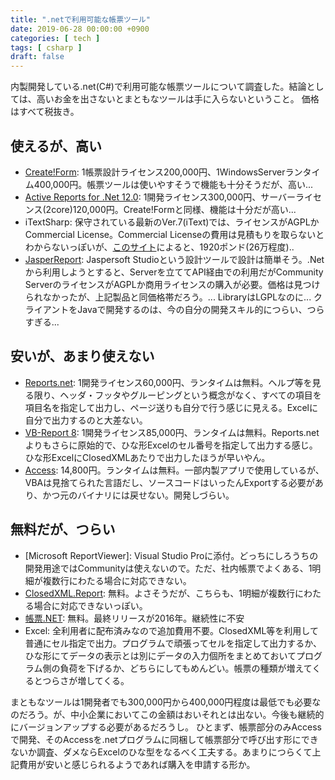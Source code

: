 ```yaml
---
title: ".netで利用可能な帳票ツール"
date: 2019-06-28 00:00:00 +0900
categories: [ tech ]
tags: [ csharp ]
draft: false
---
```


内製開発している.net(C#)で利用可能な帳票ツールについて調査した。結論としては、高いお金を出さないとまともなツールは手に入らないということ。
価格はすべて税抜き。

## 使えるが、高い
* [Create!Form](https://www.createform.jp/): 1帳票設計ライセンス200,000円、1WindowsServerランタイム400,000円。帳票ツールは使いやすそうで機能も十分そうだが、高い...
* [Active Reports for .Net 12.0](https://www.grapecity.co.jp/developer/activereports): 1開発ライセンス300,000円、サーバーライセンス(2core)120,000円。Create!Formと同様、機能は十分だが高い...
* iTextSharp: 保守されている最新のVer.7(iText)では、ライセンスがAGPLかCommercial License。Commercial Licenseの費用は見積もりを取らないとわからないっぽいが、[このサイト](http://www.qbssoftware.com/products/iText/licensing/_prodITEXT)によると、1920ポンド(26万程度)..
* [JasperReport](https://community.jaspersoft.com/): Jaspersoft Studioという設計ツールで設計は簡単そう。.Netから利用しようとすると、Serverを立ててAPI経由での利用だがCommunity ServerのライセンスがAGPLか商用ライセンスの購入が必要。価格は見つけられなかったが、上記製品と同価格帯だろう。... LibraryはLGPLなのに... クライアントをJavaで開発するのは、今の自分の開発スキル的につらい、つらすぎる...

## 安いが、あまり使えない
* [Reports.net](http://www.pao.ac/reports.net/): 1開発ライセンス60,000円、ランタイムは無料。ヘルプ等を見る限り、ヘッダ・フッタやグルーピングという概念がなく、すべての項目を項目名を指定して出力し、ページ送りも自分で行う感じに見える。Excelに自分で出力するのと大差ない。
* [VB-Report 8](http://www.adv.co.jp/product/product_vb-report8.htm): 1開発ライセンス85,000円、ランタイムは無料。Reports.netよりもさらに原始的で、ひな形Excelのセル番号を指定して出力する感じ。ひな形ExcelにClosedXMLあたりで出力したほうが早いやん。
* [Access](https://www.microsoft.com/ja-jp/p/access/cfq7ttc0k7q8?ranMID=39726): 14,800円。ランタイムは無料。一部内製アプリで使用しているが、 VBAは見捨てられた言語だし、ソースコードはいったんExportする必要があり、かつ元のバイナリには戻せない。開発しづらい。

## 無料だが、つらい
* [Microsoft ReportViewer]: Visual Studio Proに添付。どっちにしろうちの開発用途ではCommunityは使えないので。ただ、社内帳票でよくある、1明細が複数行にわたる場合に対応できない。
* [ClosedXML.Report](https://closedxml.github.io/ClosedXML.Report/docs/en/): 無料。よさそうだが、こちらも、1明細が複数行にわたる場合に対応できないっぽい。
* [帳票.NET](https://opentype.jp/rprtnet.htm): 無料。最終リリースが2016年。継続性に不安
* Excel: 全利用者に配布済みなので追加費用不要。ClosedXML等を利用して普通にセル指定で出力。プログラムで頑張ってセルを指定して出力するか、ひな形にてデータの表示とは別にデータの入力個所をまとめておいてプログラム側の負荷を下げるか、どちらにしてもめんどい。帳票の種類が増えてくるとつらさが増してくる。

まともなツールは1開発者でも300,000円から400,000円程度は最低でも必要なのだろう。が、中小企業においてこの金額はおいそれとは出ない。今後も継続的にバージョンアップする必要があるだろうし。
ひとまず、帳票部分のみAccessで開発、そのAccessを.netプログラムに同梱して帳票部分で呼び出す形にできないか調査、ダメならExcelのひな型をなるべく工夫する。あまりにつらくて上記費用が安いと感じられるようであれば購入を申請する形か。
